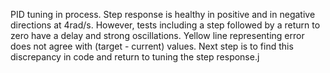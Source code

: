 PID tuning in process.  Step response is healthy in positive and in negative directions at 4rad/s.  However, tests including a step followed by a return to zero have a delay and strong oscillations.  Yellow line representing error does not agree with (target - current) values.  Next step is to find this discrepancy in code and return to tuning the step response.j
